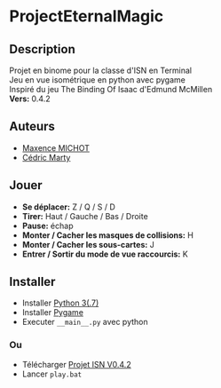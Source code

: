 # ProjectEternalMagic

## Description
 Projet en binome pour la classe d'ISN en Terminal\
 Jeu en vue isométrique en python avec pygame\
 Inspiré du jeu The Binding Of Isaac d'Edmund McMillen\
 __Vers:__ 0.4.2

## Auteurs
 * [Maxence MICHOT](https://github.com/VokunGahrotLaas)
 * [Cédric Marty](https://github.com/cececoul)

## Jouer
 * __Se déplacer:__ Z / Q / S / D
 * __Tirer:__ Haut / Gauche / Bas / Droite
 * __Pause:__ échap
 * __Monter / Cacher les masques de collisions:__ H
 * __Monter / Cacher les sous-cartes:__ J
 * __Entrer / Sortir du mode de vue raccourcis:__ K

## Installer
 * Installer [Python 3(.7)](https://www.python.org/downloads/)
 * Installer [Pygame](https://www.pygame.org/wiki/GettingStarted)
 * Executer `__main__.py` avec python
### Ou
 * Télécharger [Projet ISN V0.4.2](https://mega.nz/#F!LbwWAAzB!zvUpSVZYXDTQ7nf5iBkw1A)
 * Lancer `play.bat`